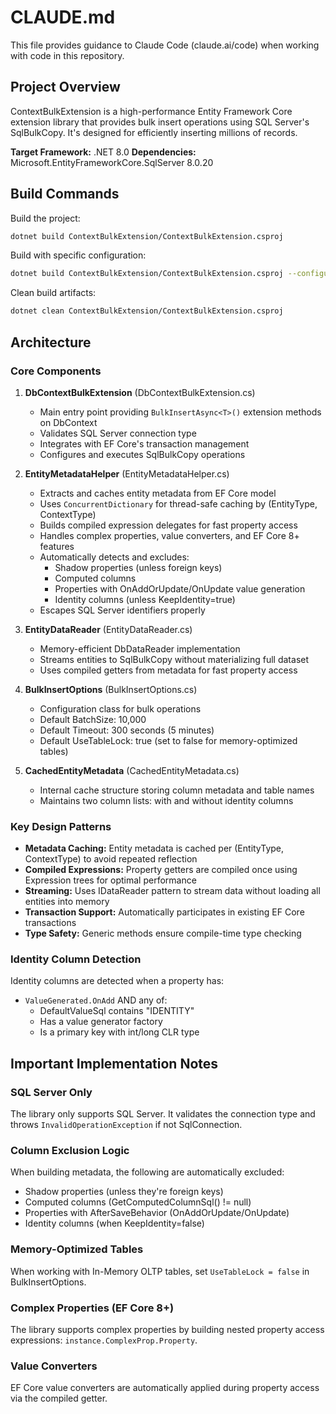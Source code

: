 # CLAUDE.md

This file provides guidance to Claude Code (claude.ai/code) when working with code in this repository.

## Project Overview

ContextBulkExtension is a high-performance Entity Framework Core extension library that provides bulk insert operations using SQL Server's SqlBulkCopy. It's designed for efficiently inserting millions of records.

**Target Framework:** .NET 8.0
**Dependencies:** Microsoft.EntityFrameworkCore.SqlServer 8.0.20

## Build Commands

Build the project:
```bash
dotnet build ContextBulkExtension/ContextBulkExtension.csproj
```

Build with specific configuration:
```bash
dotnet build ContextBulkExtension/ContextBulkExtension.csproj --configuration Release
```

Clean build artifacts:
```bash
dotnet clean ContextBulkExtension/ContextBulkExtension.csproj
```

## Architecture

### Core Components

1. **DbContextBulkExtension** (DbContextBulkExtension.cs)
   - Main entry point providing `BulkInsertAsync<T>()` extension methods on DbContext
   - Validates SQL Server connection type
   - Integrates with EF Core's transaction management
   - Configures and executes SqlBulkCopy operations

2. **EntityMetadataHelper** (EntityMetadataHelper.cs)
   - Extracts and caches entity metadata from EF Core model
   - Uses `ConcurrentDictionary` for thread-safe caching by (EntityType, ContextType)
   - Builds compiled expression delegates for fast property access
   - Handles complex properties, value converters, and EF Core 8+ features
   - Automatically detects and excludes:
     - Shadow properties (unless foreign keys)
     - Computed columns
     - Properties with OnAddOrUpdate/OnUpdate value generation
     - Identity columns (unless KeepIdentity=true)
   - Escapes SQL Server identifiers properly

3. **EntityDataReader** (EntityDataReader.cs)
   - Memory-efficient DbDataReader implementation
   - Streams entities to SqlBulkCopy without materializing full dataset
   - Uses compiled getters from metadata for fast property access

4. **BulkInsertOptions** (BulkInsertOptions.cs)
   - Configuration class for bulk operations
   - Default BatchSize: 10,000
   - Default Timeout: 300 seconds (5 minutes)
   - Default UseTableLock: true (set to false for memory-optimized tables)

5. **CachedEntityMetadata** (CachedEntityMetadata.cs)
   - Internal cache structure storing column metadata and table names
   - Maintains two column lists: with and without identity columns

### Key Design Patterns

- **Metadata Caching:** Entity metadata is cached per (EntityType, ContextType) to avoid repeated reflection
- **Compiled Expressions:** Property getters are compiled once using Expression trees for optimal performance
- **Streaming:** Uses IDataReader pattern to stream data without loading all entities into memory
- **Transaction Support:** Automatically participates in existing EF Core transactions
- **Type Safety:** Generic methods ensure compile-time type checking

### Identity Column Detection

Identity columns are detected when a property has:
- `ValueGenerated.OnAdd` AND any of:
  - DefaultValueSql contains "IDENTITY"
  - Has a value generator factory
  - Is a primary key with int/long CLR type

## Important Implementation Notes

### SQL Server Only
The library only supports SQL Server. It validates the connection type and throws `InvalidOperationException` if not SqlConnection.

### Column Exclusion Logic
When building metadata, the following are automatically excluded:
- Shadow properties (unless they're foreign keys)
- Computed columns (GetComputedColumnSql() != null)
- Properties with AfterSaveBehavior (OnAddOrUpdate/OnUpdate)
- Identity columns (when KeepIdentity=false)

### Memory-Optimized Tables
When working with In-Memory OLTP tables, set `UseTableLock = false` in BulkInsertOptions.

### Complex Properties (EF Core 8+)
The library supports complex properties by building nested property access expressions: `instance.ComplexProp.Property`.

### Value Converters
EF Core value converters are automatically applied during property access via the compiled getter.
